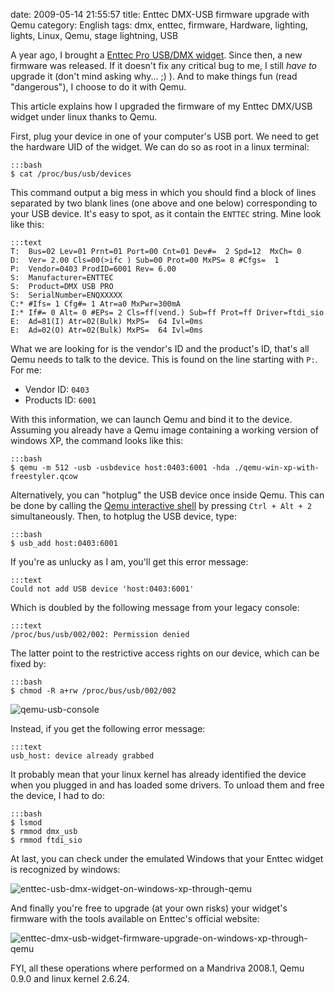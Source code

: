 date: 2009-05-14 21:55:57
title: Enttec DMX-USB firmware upgrade with Qemu
category: English
tags: dmx, enttec, firmware, Hardware, lighting, lights, Linux, Qemu, stage lightning, USB

A year ago, I brought a [Enttec Pro USB/DMX widget](http://www.enttec.com/dmxusb.php). Since then, a new firmware was released. If it doesn't fix any critical bug to me, I still _have to_ upgrade it (don't mind asking why... ;) ). And to make things fun (read "dangerous"), I choose to do it with Qemu.

This article explains how I upgraded the firmware of my Enttec DMX/USB widget under linux thanks to Qemu.

First, plug your device in one of your computer's USB port. We need to get the hardware UID of the widget. We can do so as root in a linux terminal:

    :::bash
    $ cat /proc/bus/usb/devices

This command output a big mess in which you should find a block of lines separated by two blank lines (one above and one below) corresponding to your USB device. It's easy to spot, as it contain the `ENTTEC` string. Mine look like this:

    :::text
    T:  Bus=02 Lev=01 Prnt=01 Port=00 Cnt=01 Dev#=  2 Spd=12  MxCh= 0
    D:  Ver= 2.00 Cls=00(>ifc ) Sub=00 Prot=00 MxPS= 8 #Cfgs=  1
    P:  Vendor=0403 ProdID=6001 Rev= 6.00
    S:  Manufacturer=ENTTEC
    S:  Product=DMX USB PRO
    S:  SerialNumber=ENQXXXXX
    C:* #Ifs= 1 Cfg#= 1 Atr=a0 MxPwr=300mA
    I:* If#= 0 Alt= 0 #EPs= 2 Cls=ff(vend.) Sub=ff Prot=ff Driver=ftdi_sio
    E:  Ad=81(I) Atr=02(Bulk) MxPS=  64 Ivl=0ms
    E:  Ad=02(O) Atr=02(Bulk) MxPS=  64 Ivl=0ms

What we are looking for is the vendor's ID and the product's ID, that's all Qemu needs to talk to the device. This is found on the line starting with `P:`. For me:

  * Vendor ID: `0403`
  * Products ID: `6001`

With this information, we can launch Qemu and bind it to the device. Assuming you already have a Qemu image containing a working version of windows XP, the command looks like this:

    :::bash
    $ qemu -m 512 -usb -usbdevice host:0403:6001 -hda ./qemu-win-xp-with-freestyler.qcow

Alternatively, you can "hotplug" the USB device once inside Qemu. This can be done by calling the [Qemu interactive shell](http://www.nongnu.org//qemu/qemu-doc.html#SEC11) by pressing `Ctrl + Alt + 2` simultaneously. Then, to hotplug the USB device, type:

    :::bash
    $ usb_add host:0403:6001

If you're as unlucky as I am, you'll get this error message:

    :::text
    Could not add USB device 'host:0403:6001'

Which is doubled by the following message from your legacy console:

    :::text
    /proc/bus/usb/002/002: Permission denied

The latter point to the restrictive access rights on our device, which can be fixed by:

    :::bash
    $ chmod -R a+rw /proc/bus/usb/002/002

![qemu-usb-console](/static/uploads/2009/05/qemu-usb-console.png)

Instead, if you get the following error message:

    :::text
    usb_host: device already grabbed

It probably mean that your linux kernel has already identified the device when you plugged in and has loaded some drivers. To unload them and free the device, I had to do:

    :::bash
    $ lsmod
    $ rmmod dmx_usb
    $ rmmod ftdi_sio

At last, you can check under the emulated Windows that your Enttec widget is recognized by windows:

![enttec-usb-dmx-widget-on-windows-xp-through-qemu](/static/uploads/2009/05/enttec-usb-dmx-widget-on-windows-xp-through-qemu.png)

And finally you're free to upgrade (at your own risks) your widget's firmware with the tools available on Enttec's official website:

![enttec-dmx-usb-widget-firmware-upgrade-on-windows-xp-through-qemu](/static/uploads/2009/05/enttec-dmx-usb-widget-firmware-upgrade-on-windows-xp-through-qemu.png)

FYI, all these operations where performed on a Mandriva 2008.1, Qemu 0.9.0 and linux kernel 2.6.24.
